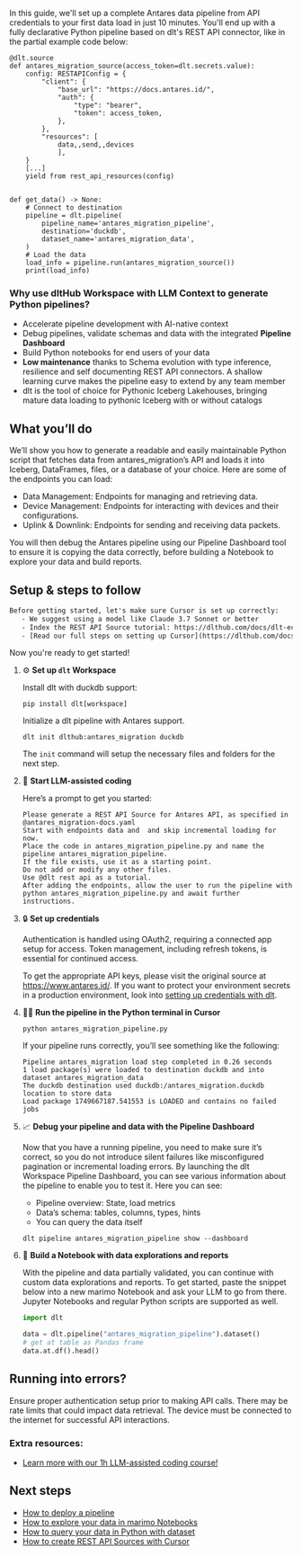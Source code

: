 In this guide, we'll set up a complete Antares data pipeline from API credentials to your first data load in just 10 minutes. You'll end up with a fully declarative Python pipeline based on dlt's REST API connector, like in the partial example code below:

```python-outcome
@dlt.source
def antares_migration_source(access_token=dlt.secrets.value):
    config: RESTAPIConfig = {
        "client": {
            "base_url": "https://docs.antares.id/",
            "auth": {
                "type": "bearer",
                "token": access_token,
            },
        },
        "resources": [
            data,,send,,devices
            ],
    }
    [...]
    yield from rest_api_resources(config)


def get_data() -> None:
    # Connect to destination
    pipeline = dlt.pipeline(
        pipeline_name='antares_migration_pipeline',
        destination='duckdb',
        dataset_name='antares_migration_data', 
    )
    # Load the data
    load_info = pipeline.run(antares_migration_source())
    print(load_info) 
```

### Why use dltHub Workspace with LLM Context to generate Python pipelines?

- Accelerate pipeline development with AI-native context
- Debug pipelines, validate schemas and data with the integrated **Pipeline Dashboard**
- Build Python notebooks for end users of your data
- **Low maintenance** thanks to Schema evolution with type inference, resilience and self documenting REST API connectors. A shallow learning curve makes the pipeline easy to extend by any team member
- dlt is the tool of choice for Pythonic Iceberg Lakehouses, bringing mature data loading to pythonic Iceberg with or without catalogs

## What you’ll do

We’ll show you how to generate a readable and easily maintainable Python script that fetches data from antares_migration’s API and loads it into Iceberg, DataFrames, files, or a database of your choice. Here are some of the endpoints you can load:

- Data Management: Endpoints for managing and retrieving data.
- Device Management: Endpoints for interacting with devices and their configurations.
- Uplink & Downlink: Endpoints for sending and receiving data packets.

You will then debug the Antares pipeline using our Pipeline Dashboard tool to ensure it is copying the data correctly, before building a Notebook to explore your data and build reports.

## Setup & steps to follow

```default
Before getting started, let's make sure Cursor is set up correctly:
   - We suggest using a model like Claude 3.7 Sonnet or better
   - Index the REST API Source tutorial: https://dlthub.com/docs/dlt-ecosystem/verified-sources/rest_api/ and add it to context as **@dlt rest api**
   - [Read our full steps on setting up Cursor](https://dlthub.com/docs/dlt-ecosystem/llm-tooling/cursor-restapi#23-configuring-cursor-with-documentation)
```

Now you're ready to get started!

1. ⚙️ **Set up `dlt` Workspace**
    
    Install dlt with duckdb support:
    ```shell
    pip install dlt[workspace]
    ```

    Initialize a dlt pipeline with Antares support.
    ```shell
    dlt init dlthub:antares_migration duckdb
    ```

    The `init` command will setup the necessary files and folders for the next step.
    
2. 🤠 **Start LLM-assisted coding**
    
    Here’s a prompt to get you started:
    
    ```prompt
    Please generate a REST API Source for Antares API, as specified in @antares_migration-docs.yaml 
    Start with endpoints data and  and skip incremental loading for now. 
    Place the code in antares_migration_pipeline.py and name the pipeline antares_migration_pipeline. 
    If the file exists, use it as a starting point. 
    Do not add or modify any other files. 
    Use @dlt rest api as a tutorial. 
    After adding the endpoints, allow the user to run the pipeline with python antares_migration_pipeline.py and await further instructions.
    ```

    
3. 🔒 **Set up credentials** 
    
    Authentication is handled using OAuth2, requiring a connected app setup for access. Token management, including refresh tokens, is essential for continued access.
    
    To get the appropriate API keys, please visit the original source at https://www.antares.id/.
    If you want to protect your environment secrets in a production environment, look into [setting up credentials with dlt](https://dlthub.com/docs/walkthroughs/add_credentials).
    
4. 🏃‍♀️ **Run the pipeline in the Python terminal in Cursor**
    
    ```shell
    python antares_migration_pipeline.py
    ```
    
    If your pipeline runs correctly, you’ll see something like the following:
    
    ```shell
    Pipeline antares_migration load step completed in 0.26 seconds
    1 load package(s) were loaded to destination duckdb and into dataset antares_migration_data
    The duckdb destination used duckdb:/antares_migration.duckdb location to store data
    Load package 1749667187.541553 is LOADED and contains no failed jobs
    ```
    
5. 📈 **Debug your pipeline and data with the Pipeline Dashboard**

    Now that you have a running pipeline, you need to make sure it’s correct, so you do not introduce silent failures like misconfigured pagination or incremental loading errors. By launching the dlt Workspace Pipeline Dashboard, you can see various information about the pipeline to enable you to test it. Here you can see:
    - Pipeline overview: State, load metrics
    - Data’s schema: tables, columns, types, hints
    - You can query the data itself
    
    ```shell
    dlt pipeline antares_migration_pipeline show --dashboard
    ```
    
6. 🐍 **Build a Notebook with data explorations and reports**

    With the pipeline and data partially validated, you can continue with custom data explorations and reports. To get started, paste the snippet below into a new marimo Notebook and ask your LLM to go from there. Jupyter Notebooks and regular Python scripts are supported as well.

    
    ```python
    import dlt

   data = dlt.pipeline("antares_migration_pipeline").dataset()
   # get at table as Pandas frame
   data.at.df().head()
    ```

## Running into errors?

Ensure proper authentication setup prior to making API calls. There may be rate limits that could impact data retrieval. The device must be connected to the internet for successful API interactions.

### Extra resources:

- [Learn more with our 1h LLM-assisted coding course!](https://www.youtube.com/watch?v=GGid70rnJuM)

## Next steps

- [How to deploy a pipeline](https://dlthub.com/docs/walkthroughs/deploy-a-pipeline)
- [How to explore your data in marimo Notebooks](https://dlthub.com/docs/general-usage/dataset-access/marimo)
- [How to query your data in Python with dataset](https://dlthub.com/docs/general-usage/dataset-access/dataset)
- [How to create REST API Sources with Cursor](https://dlthub.com/docs/dlt-ecosystem/llm-tooling/cursor-restapi)